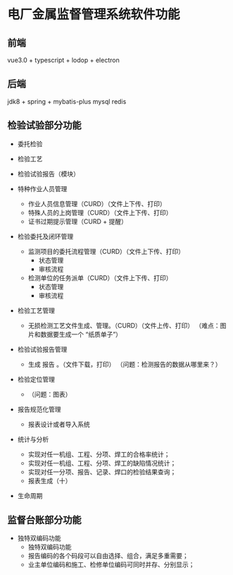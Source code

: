 # 电厂金属监督管理系统软件功能

前端
---
vue3.0 + typescript + lodop + electron


后端
---
jdk8 + spring + mybatis-plus
mysql
redis


检验试验部分功能
---
- 委托检验
- 检验工艺

- 检验试验报告（模块）

 - 特种作业人员管理
   - 作业人员信息管理（CURD）（文件上下传、打印）
   - 特殊人员的上岗管理（CURD）（文件上下传、打印）
   - 证书过期提示管理（CURD + 提醒）

 - 检验委托及闭环管理
   - 监测项目的委托流程管理（CURD）（文件上下传、打印）
     - 状态管理
     - 审核流程
   - 检测单位的任务派单（CURD）（文件上下传、打印）
     - 状态管理
     - 审核流程

 - 检验工艺管理
   - 无损检测工艺文件生成、管理。（CURD）（文件上传、打印）
   （难点：图片和数据要生成一个 “纸质单子”）

 - 检验试验报告管理
   - 生成 报告 。（文件下载，打印）
   （问题：检测报告的数据从哪里来？）

 - 检验定位管理
   - （问题：图表）
 
 - 报告规范化管理
   - 报表设计或者导入系统

 - 统计与分析
   - 实现对任一机组、工程、分项、焊工的合格率统计；
   - 实现对任一机组、工程、分项、焊工的缺陷情况统计； 
   - 实现对任一分项、报告、记录、焊口的检验结果查询；
   - 报表生成（十）

 - 生命周期
 
 监督台账部分功能
 ---


 - 独特双编码功能
   - 独特双编码功能
   - 报告编码的各个码段可以自由选择、组合，满足多重需要；
   - 业主单位编码和施工、检修单位编码可同时并存、分别显示；
